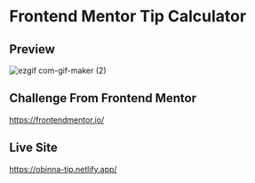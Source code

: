 # Frontend Mentor Tip Calculator

## Preview
![ezgif com-gif-maker (2)](https://user-images.githubusercontent.com/105124616/171726881-03f0e42d-ac09-4014-b77c-8251b2704a78.gif)

## Challenge From Frontend Mentor
https://frontendmentor.io/

## Live Site
https://obinna-tip.netlify.app/
